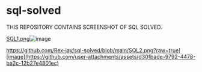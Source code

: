 # sql-solved

THIS REPOSITORY CONTAINS SCREENSHOT OF SQL SOLVED.

[SQL1.png](https://github.com/Rex-jay/sql-solved/blob/main/SQL1.png?raw=true)![image](https://github.com/user-attachments/assets/7820db50-1f1c-40d2-8d87-59aa3d59b6fe)


https://github.com/Rex-jay/sql-solved/blob/main/SQL2.png?raw=true![image](https://github.com/user-attachments/assets/d30fbade-9792-4478-ba2c-12b27e4801ec)
